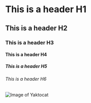 # This is a header H1
## This is a header H2
### This is a header H3
#### This is a header H4
##### This is a header H5
###### This is a header H6

![Image of Yaktocat](https://octodex.github.com/images/vinyltocat.png)

